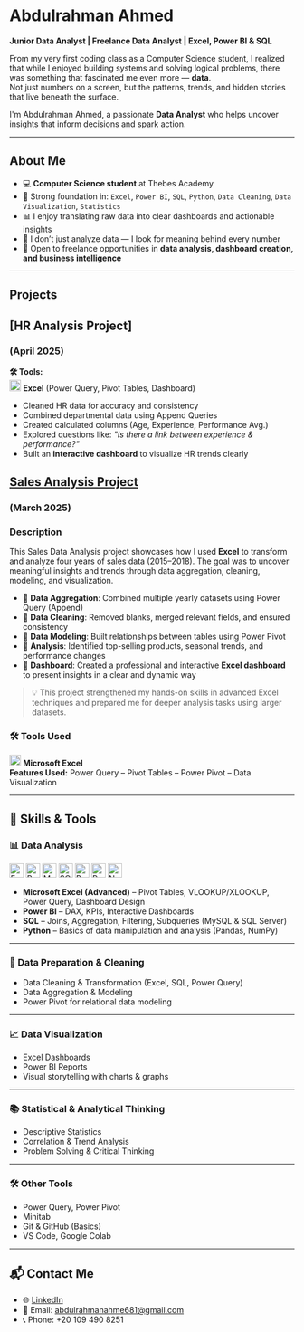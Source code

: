 # Abdulrahman Ahmed

**Junior Data Analyst | Freelance Data Analyst | Excel, Power BI & SQL**

From my very first coding class as a Computer Science student, I realized that while I enjoyed building systems and solving logical problems, there was something that fascinated me even more — **data**.  
Not just numbers on a screen, but the patterns, trends, and hidden stories that live beneath the surface.  

I'm Abdulrahman Ahmed, a passionate **Data Analyst** who helps uncover insights that inform decisions and spark action.

---

## About Me

- 💻 **Computer Science student** at Thebes Academy  
- 🧩 Strong foundation in: `Excel`, `Power BI`, `SQL`, `Python`, `Data Cleaning`, `Data Visualization`, `Statistics`
- 📊 I enjoy translating raw data into clear dashboards and actionable insights  
- 🔎 I don’t just analyze data — I look for meaning behind every number  
- 💼 Open to freelance opportunities in **data analysis, dashboard creation, and business intelligence**

---

## Projects

## [HR Analysis Project] 
### **(April 2025)**  
**🛠 Tools:**  
<img src="https://img.icons8.com/color/48/000000/microsoft-excel-2019--v1.png" height="20"/> **Excel** (Power Query, Pivot Tables, Dashboard)

- Cleaned HR data for accuracy and consistency  
- Combined departmental data using Append Queries  
- Created calculated columns (Age, Experience, Performance Avg.)  
- Explored questions like: *"Is there a link between experience & performance?"*  
- Built an **interactive dashboard** to visualize HR trends clearly

## [Sales Analysis Project](https://github.com/AbdulrahmanAhmed66/Sales-Analysis-Project)
### **(March 2025)**  
### Description  
This Sales Data Analysis project showcases how I used **Excel** to transform and analyze four years of sales data (2015–2018). The goal was to uncover meaningful insights and trends through data aggregation, cleaning, modeling, and visualization.

- 🔹 **Data Aggregation**: Combined multiple yearly datasets using Power Query (Append)  
- 🔹 **Data Cleaning**: Removed blanks, merged relevant fields, and ensured consistency  
- 🔹 **Data Modeling**: Built relationships between tables using Power Pivot  
- 🔹 **Analysis**: Identified top-selling products, seasonal trends, and performance changes  
- 🔹 **Dashboard**: Created a professional and interactive **Excel dashboard** to present insights in a clear and dynamic way

> 💡 This project strengthened my hands-on skills in advanced Excel techniques and prepared me for deeper analysis tasks using larger datasets.
### 🛠 Tools Used  
<img src="https://img.icons8.com/color/48/000000/microsoft-excel-2019--v1.png" height="20"/> **Microsoft Excel**  
**Features Used:** Power Query – Pivot Tables – Power Pivot – Data Visualization

---

## 🧠 Skills & Tools

### 📊 Data Analysis
<div align="left">
  <img src="https://img.icons8.com/color/48/000000/microsoft-excel-2019--v1.png" height="25" alt="Excel" title="Excel"/>
  <img src="https://img.icons8.com/color/48/000000/power-bi.png" height="25" alt="Power BI" title="Power BI"/>
  <img src="https://cdn.jsdelivr.net/gh/devicons/devicon/icons/mysql/mysql-original.svg" height="25" alt="MySQL" title="MySQL"/>
  <img src="https://img.shields.io/badge/SQL%20Server-CC2927?style=flat&logo=microsoftsqlserver&logoColor=white" height="25" alt="SQL Server" title="SQL Server" />
  <img src="https://cdn.jsdelivr.net/gh/devicons/devicon/icons/python/python-original.svg" height="25" alt="Python" title="Python"/>
  <img src="https://cdn.jsdelivr.net/gh/devicons/devicon/icons/pandas/pandas-original.svg" height="25" alt="Pandas" title="Pandas"/>
  <img src="https://cdn.jsdelivr.net/gh/devicons/devicon/icons/numpy/numpy-original.svg" height="25" alt="NumPy" title="NumPy"/>
</div>

- **Microsoft Excel (Advanced)** – Pivot Tables, VLOOKUP/XLOOKUP, Power Query, Dashboard Design  
- **Power BI** – DAX, KPIs, Interactive Dashboards  
- **SQL** – Joins, Aggregation, Filtering, Subqueries (MySQL & SQL Server)  
- **Python** – Basics of data manipulation and analysis (Pandas, NumPy)

---

### 🧹 Data Preparation & Cleaning
- Data Cleaning & Transformation (Excel, SQL, Power Query)  
- Data Aggregation & Modeling  
- Power Pivot for relational data modeling

---

### 📈 Data Visualization
- Excel Dashboards  
- Power BI Reports  
- Visual storytelling with charts & graphs

---

### 📚 Statistical & Analytical Thinking
- Descriptive Statistics  
- Correlation & Trend Analysis  
- Problem Solving & Critical Thinking

---

### 🛠️ Other Tools
- Power Query, Power Pivot  
- Minitab  
- Git & GitHub (Basics)  
- VS Code, Google Colab

---

## 📬 Contact Me

- 🌐 [LinkedIn](https://www.linkedin.com/in/abdulrahman-ahmed66)  
- 📧 Email: abdulrahmanahme681@gmail.com  
- 📞 Phone: +20 109 490 8251

